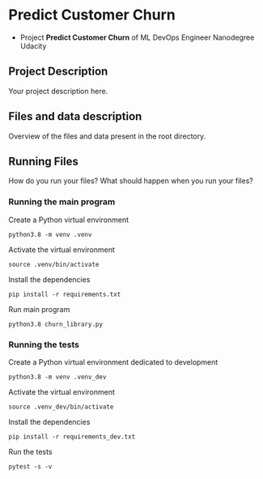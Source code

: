 # Predict Customer Churn

- Project **Predict Customer Churn** of ML DevOps Engineer Nanodegree Udacity

## Project Description
Your project description here.

## Files and data description
Overview of the files and data present in the root directory. 

## Running Files
How do you run your files? What should happen when you run your files?

### Running the main program

Create a Python virtual environment
```
python3.8 -m venv .venv
```

Activate the virtual environment
```
source .venv/bin/activate
```

Install the dependencies
```
pip install -r requirements.txt
```

Run main program
```
python3.8 churn_library.py
```

### Running the tests

Create a Python virtual environment dedicated to development
```
python3.8 -m venv .venv_dev
```

Activate the virtual environment
```
source .venv_dev/bin/activate
```

Install the dependencies
```
pip install -r requirements_dev.txt
```

Run the tests
```
pytest -s -v
```

